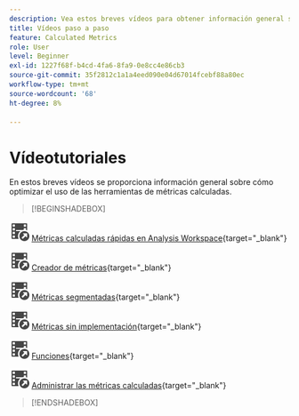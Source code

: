 ```yaml
---
description: Vea estos breves vídeos para obtener información general sobre cómo optimizar el uso de las métricas calculadas.
title: Vídeos paso a paso
feature: Calculated Metrics
role: User
level: Beginner
exl-id: 1227f68f-b4cd-4fa6-8fa9-0e8cc4e86cb3
source-git-commit: 35f2812c1a1a4eed090e04d67014fcebf88a80ec
workflow-type: tm+mt
source-wordcount: '68'
ht-degree: 8%

---
```


# Vídeotutoriales

En estos breves vídeos se proporciona información general sobre cómo optimizar el uso de las herramientas de métricas calculadas.

>[!BEGINSHADEBOX]

![VideoCheckedOut](/help/assets/icons/VideoCheckedOut.svg) [Métricas calculadas rápidas en Analysis Workspace](https://experienceleague.adobe.com/docs/analytics-learn/tutorials/components/calculated-metrics/quick-calculated-metrics-in-analysis-workspace.html?lang=es){target="_blank"}

![VideoCheckedOut](/help/assets/icons/VideoCheckedOut.svg) [Creador de métricas](https://experienceleague.adobe.com/docs/analytics-learn/tutorials/components/calculated-metrics/calculated-metrics-metric-builder.html?lang=es){target="_blank"}

![VideoCheckedOut](/help/assets/icons/VideoCheckedOut.svg) [Métricas segmentadas](https://experienceleague.adobe.com/docs/analytics-learn/tutorials/components/calculated-metrics/calculated-metrics-segmented-metrics.html?lang=es){target="_blank"}

![VideoCheckedOut](/help/assets/icons/VideoCheckedOut.svg) [Métricas sin implementación](https://experienceleague.adobe.com/docs/analytics-learn/tutorials/components/calculated-metrics/calculated-metrics-implementationless-metrics.html?lang=es){target="_blank"}

![VideoCheckedOut](/help/assets/icons/VideoCheckedOut.svg) [Funciones](https://experienceleague.adobe.com/docs/analytics-learn/tutorials/components/calculated-metrics/calculated-metrics-functions.html?lang=es){target="_blank"}

![VideoCheckedOut](/help/assets/icons/VideoCheckedOut.svg) [Administrar las métricas calculadas](https://experienceleague.adobe.com/docs/analytics-learn/tutorials/components/calculated-metrics/manage-your-calculated-metrics.html?lang=es){target="_blank"}


>[!ENDSHADEBOX]
